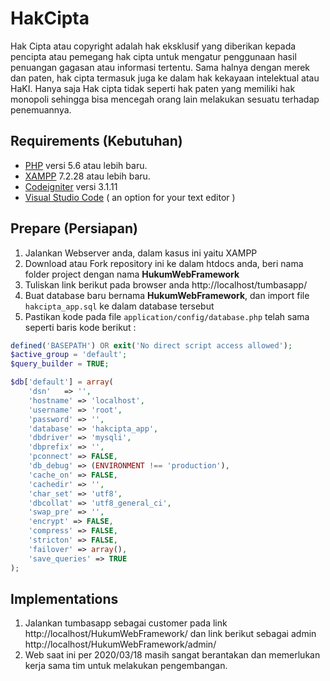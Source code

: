 # HakCipta	

Hak Cipta atau copyright adalah hak eksklusif yang diberikan kepada pencipta atau pemegang hak cipta untuk mengatur penggunaan hasil penuangan gagasan atau informasi tertentu. Sama halnya dengan merek dan paten, hak cipta termasuk juga ke dalam hak kekayaan intelektual atau HaKI. Hanya saja Hak cipta tidak seperti hak paten yang memiliki hak monopoli sehingga bisa mencegah orang lain melakukan sesuatu terhadap penemuannya.

## Requirements (Kebutuhan)
- [PHP](https://php.net/) versi 5.6 atau lebih baru.
- [XAMPP](https://www.apachefriends.org/download.html) 7.2.28 atau lebih baru.
- [Codeigniter](https://codeigniter.com/en/download) versi 3.1.11
- [Visual Studio Code](https://code.visualstudio.com/download) ( an option for your text editor )

## Prepare (Persiapan)
1. Jalankan Webserver anda, dalam kasus ini yaitu XAMPP
2. Download atau Fork repository ini ke dalam htdocs anda, beri nama folder project dengan nama **HukumWebFramework**
3. Tuliskan link berikut pada browser anda http://localhost/tumbasapp/ 
4. Buat database baru bernama **HukumWebFramework**, dan import file `hakcipta_app.sql` ke dalam database tersebut
5. Pastikan kode pada file `application/config/database.php` telah sama seperti baris kode berikut :
``` php
defined('BASEPATH') OR exit('No direct script access allowed');
$active_group = 'default';
$query_builder = TRUE;

$db['default'] = array(
    'dsn'   => '',
    'hostname' => 'localhost',
    'username' => 'root',
    'password' => '',
    'database' => 'hakcipta_app',
    'dbdriver' => 'mysqli',
    'dbprefix' => '',
    'pconnect' => FALSE,
    'db_debug' => (ENVIRONMENT !== 'production'),
    'cache_on' => FALSE,
    'cachedir' => '',
    'char_set' => 'utf8',
    'dbcollat' => 'utf8_general_ci',
    'swap_pre' => '',
    'encrypt' => FALSE,
    'compress' => FALSE,
    'stricton' => FALSE,
    'failover' => array(),
    'save_queries' => TRUE
);
```

## Implementations

1. Jalankan tumbasapp sebagai customer pada link http://localhost/HukumWebFramework/ dan link berikut sebagai admin http://localhost/HukumWebFramework/admin/
2. Web saat ini per 2020/03/18 masih sangat berantakan dan memerlukan kerja sama tim untuk melakukan pengembangan.